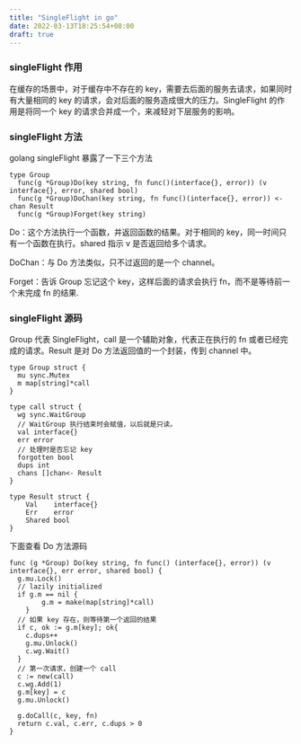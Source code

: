 ```yaml
---
title: "SingleFlight in go"
date: 2022-03-13T18:25:54+08:00
draft: true
---
```


### singleFlight 作用

在缓存的场景中，对于缓存中不存在的 key，需要去后面的服务去请求，如果同时有大量相同的 key 的请求，会对后面的服务造成很大的压力。SingleFlight 的作用是将同一个 key 的请求合并成一个，来减轻对下层服务的影响。

### singleFlight 方法

golang singleFlight 暴露了一下三个方法

```golang
type Group
  func(g *Group)Do(key string, fn func()(interface{}, error)) (v interface{}, error, shared bool)
  func(g *Group)DoChan(key string, fn func()(interface{}, error)) <-chan Result
  func(g *Group)Forget(key string)
  ```

  Do：这个方法执行一个函数，并返回函数的结果。对于相同的 key，同一时间只有一个函数在执行。shared 指示 v 是否返回给多个请求。

  DoChan：与 Do 方法类似，只不过返回的是一个 channel。

  Forget：告诉 Group 忘记这个 key，这样后面的请求会执行 fn，而不是等待前一个未完成 fn 的结果.

### singleFlight 源码

Group 代表 SingleFlight，call 是一个辅助对象，代表正在执行的 fn 或者已经完成的请求。Result 是对 Do 方法返回值的一个封装，传到 channel 中。

```golang
type Group struct {
  mu sync.Mutex
  m map[string]*call
}

type call struct {
  wg sync.WaitGroup
  // WaitGroup 执行结束时会赋值，以后就是只读。
  val interface{}
  err error
  // 处理时是否忘记 key
  forgotten bool
  dups int
  chans []chan<- Result
}

type Result struct {
	Val    interface{}
	Err    error
	Shared bool
}
```

下面查看 Do 方法源码

```golang
func (g *Group) Do(key string, fn func() (interface{}, error)) (v interface{}, err error, shared bool) {
  g.mu.Lock()
  // lazily initialized
  if g.m == nil {
		g.m = make(map[string]*call)
	}
  // 如果 key 存在，则等待第一个返回的结果
  if c, ok := g.m[key]; ok{
    c.dups++
    g.mu.Unlock()
    c.wg.Wait()
  }
  // 第一次请求，创建一个 call
  c := new(call)
  c.wg.Add(1)
  g.m[key] = c
  g.mu.Unlock()

  g.doCall(c, key, fn)
  return c.val, c.err, c.dups > 0
}
```
